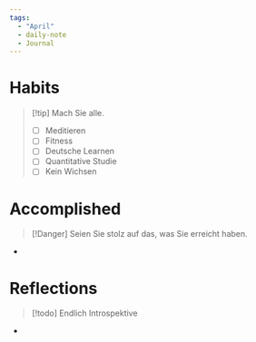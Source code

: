 ```yaml
---
tags:
  - "April"
  - daily-note
  - Journal
---
```


# Habits
>[!tip] Mach Sie alle.
> - [ ] Meditieren
> - [ ] Fitness
> - [ ] Deutsche Learnen
> - [ ] Quantitative Studie
> - [ ] Kein Wichsen 



# Accomplished
>[!Danger] Seien Sie stolz auf das, was Sie erreicht haben.
* 


# Reflections
>[!todo] Endlich Introspektive
* 





